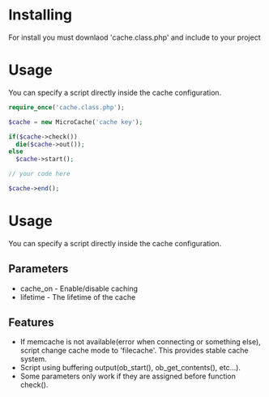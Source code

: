 # Installing #
For install you must downlaod 'cache.class.php' and include to your project


# Usage #
You can specify a script directly inside the cache configuration.  
  
```php
require_once('cache.class.php');

$cache = new MicroCache('cache key');

if($cache->check())
  die($cache->out());
else
  $cache->start();

// your code here

$cache->end();
```

# Usage #
You can specify a script directly inside the cache configuration.

## Parameters ##
* cache_on - Enable/disable caching
* lifetime - The lifetime of the cache

## Features ##
* If memcache is not available(error when connecting or something else), script change cache mode to 'filecache'. This provides stable cache system.
* Script using buffering output(ob_start(), ob_get_contents(), etc...).
* Some parameters only work if they are assigned before function check().
